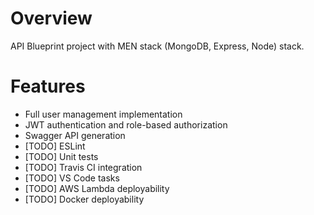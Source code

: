# Overview
API Blueprint project with MEN stack (MongoDB, Express, Node) stack.

# Features
* Full user management implementation
* JWT authentication and role-based authorization
* Swagger API generation
* [TODO] ESLint
* [TODO] Unit tests
* [TODO] Travis CI integration
* [TODO] VS Code tasks
* [TODO] AWS Lambda deployability
* [TODO] Docker deployability
